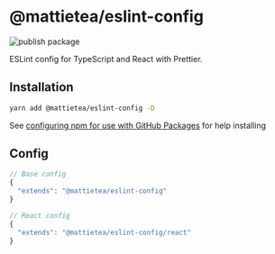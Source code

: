# @mattietea/eslint-config

![publish package](https://github.com/mattietea/eslint-config/workflows/publish%20package/badge.svg?branch=master)

ESLint config for TypeScript and React with Prettier.

## Installation

```sh
yarn add @mattietea/eslint-config -D
```

See [configuring npm for use with GitHub Packages]("https://docs.github.com/en/packages/using-github-packages-with-your-projects-ecosystem/configuring-npm-for-use-with-github-packages#authenticating-to-github-packages") for help installing

## Config

```javascript
// Base config
{
  "extends": "@mattietea/eslint-config"
}

// React config
{
  "extends": "@mattietea/eslint-config/react"
}
```
